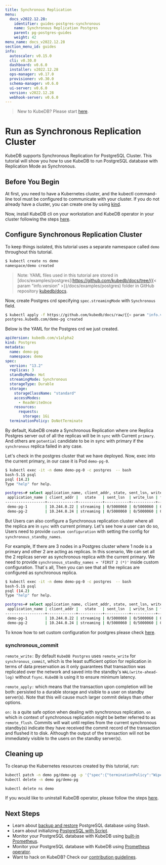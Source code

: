 ```yaml
---
title: Synchronous Replication
menu:
  docs_v2022.12.28:
    identifier: guides-postgres-synchronous
    name: Synchronous Replication Postgres
    parent: pg-postgres-guides
    weight: 42
menu_name: docs_v2022.12.28
section_menu_id: guides
info:
  autoscaler: v0.15.0
  cli: v0.30.0
  dashboard: v0.6.0
  installer: v2022.12.28
  ops-manager: v0.17.0
  provisioner: v0.30.0
  schema-manager: v0.6.0
  ui-server: v0.6.0
  version: v2022.12.28
  webhook-server: v0.6.0
---
```


> New to KubeDB? Please start [here](/docs/v2022.12.28/README).

# Run as Synchronous Replication Cluster

KubeDB supports Synchronous Replication for PostgreSQL Cluster. This tutorial will show you how to use KubeDB to run PostgreSQL database with Replication Mode as Synchronous.

## Before You Begin

At first, you need to have a Kubernetes cluster, and the kubectl command-line tool must be configured to communicate with your cluster. If you do not already have a cluster, you can create one by using [kind](https://kind.sigs.k8s.io/docs/user/quick-start/).

Now, install KubeDB cli on your workstation and KubeDB operator in your cluster following the steps [here](/docs/v2022.12.28/setup/README).

## Configure Synchronous Replication Cluster
To keep things isolated, this tutorial uses a separate namespace called `demo` throughout this tutorial.

```bash
$ kubectl create ns demo
namespace/demo created
```

> Note: YAML files used in this tutorial are stored in [docs/examples/postgres](https://github.com/kubedb/docs/tree/{{< param "info.version" >}}/docs/examples/postgres) folder in GitHub repository [kubedb/docs](https://github.com/kubedb/docs).


Now, create Postgres crd specifying `spec.streamingMode` with `Synchronous` field.

```bash
$ kubectl apply -f https://github.com/kubedb/docs/raw/{{< param "info.version" >}}/docs/examples/postgres/synchronous/postgres.yaml
postgres.kubedb.com/demo-pg created
```

Below is the YAML for the Postgres crd we just created.

```yaml
apiVersion: kubedb.com/v1alpha2
kind: Postgres
metadata:
  name: demo-pg
  namespace: demo
spec:
  version: "13.2"
  replicas: 3
  standbyMode: Hot
  streamingMode: Synchronous
  storageType: Durable
  storage:
    storageClassName: "standard"
    accessModes:
      - ReadWriteOnce
    resources:
      requests:
        storage: 1Gi
  terminationPolicy: DoNotTerminate
```

By default, KubeDB create a Synchronous Replication where one Replica Postgres server out of all the replicas will be in `sync` with Current `primary`. 
And others are `potential` candidate to be in sync with primary if the `synchronous` replica failed in any case. 

Let's check in the postgres cluster that we have deployed. Now, exec into the current primary, in our case it is Pod `demo-pg-0`.
```bash
$ kubectl exec -it -n demo demo-pg-0 -c postgres  -- bash
bash-5.1$ psql
psql (14.2)
Type "help" for help.

postgres=# select application_name, client_addr, state, sent_lsn, write_lsn, flush_lsn, replay_lsn, sync_state from pg_stat_replication;
 application_name | client_addr |   state   | sent_lsn  | write_lsn | flush_lsn | replay_lsn | sync_state 
------------------+-------------+-----------+-----------+-----------+-----------+------------+------------
 demo-pg-1        | 10.244.0.22 | streaming | 0/5000060 | 0/5000060 | 0/5000060 | 0/5000060  | sync
 demo-pg-2        | 10.244.0.24 | streaming | 0/5000060 | 0/5000060 | 0/5000060 | 0/5000060  | potential

```
But Users can also configure a Synchronous replication cluster where all the replica are in `sync` with current primary. 
Let's see how a user can do so, Users need to provide `custom configuration` with setting the config for `synchronous_standby_names`. 

For example, If there are 3 nodes in a Postgres cluster where 1 node is a primary and other 2 are acting as replicas. 
In this scenario, We can set all the 2 replicas server as synchronous replica with the current primary. 
We need to provide `synchronous_standby_names = 'FIRST 2 (*)'` inside custom configuration.
That`s all, Then you can see that all the replicas are configured as synchronous replica.
```bash
$ kubectl exec -it -n demo demo-pg-0 -c postgres  -- bash
bash-5.1$ psql
psql (14.2)
Type "help" for help.

postgres=# select application_name, client_addr, state, sent_lsn, write_lsn, flush_lsn, replay_lsn, sync_state from pg_stat_replication;
 application_name | client_addr |   state   | sent_lsn  | write_lsn | flush_lsn | replay_lsn | sync_state 
------------------+-------------+-----------+-----------+-----------+-----------+------------+------------
 demo-pg-1        | 10.244.0.22 | streaming | 0/5000060 | 0/5000060 | 0/5000060 | 0/5000060  | sync
 demo-pg-2        | 10.244.0.24 | streaming | 0/5000060 | 0/5000060 | 0/5000060 | 0/5000060  | sync

```
To know how to set custom configuration for postgres please check [here](/docs/v2022.12.28/guides/postgres/configuration/using-config-file).

### synchronous_commit
`remote_write:` By default `KubeDB Postgres` uses `remote_write` for `synchronous_commit`, which is the least sufficient option for replication
in terms of data preservation as it only guarantees that transaction was replicated over the network and saved into the 
standby's `WAL(write-ahead-log)` without `fsync`. `KubeDB` is using it to ensure minimum latency.

`remote_apply:` which means that the transaction upon completion will be both: persisted to a durable storage and visible 
to a user on standby server(s). Note that this will cause much larger commit delays than other options.

`on:` is a quite safe option when dealing with synchronous replication.
`on` which in context of synchronous replication might be better referred to as `remote_flush`. 
Commits will wait until replies from the current synchronous standby(s) indicate they have received the commit record of
the transaction and flushed it to disk. Although the output of the transaction will not be immediately visible to the users 
on the standby server(s).

## Cleaning up

To cleanup the Kubernetes resources created by this tutorial, run:

```bash
kubectl patch -n demo pg/demo-pg -p '{"spec":{"terminationPolicy":"WipeOut"}}' --type="merge"
kubectl delete -n demo pg/demo-pg

kubectl delete ns demo
```

If you would like to uninstall KubeDB operator, please follow the steps [here](/docs/v2022.12.28/setup/README).

## Next Steps

- Learn about [backup and restore](/docs/v2022.12.28/guides/postgres/backup/overview/) PostgreSQL database using Stash.
- Learn about initializing [PostgreSQL with Script](/docs/v2022.12.28/guides/postgres/initialization/script_source).
- Monitor your PostgreSQL database with KubeDB using [built-in Prometheus](/docs/v2022.12.28/guides/postgres/monitoring/using-builtin-prometheus).
- Monitor your PostgreSQL database with KubeDB using [Prometheus operator](/docs/v2022.12.28/guides/postgres/monitoring/using-prometheus-operator).
- Want to hack on KubeDB? Check our [contribution guidelines](/docs/v2022.12.28/CONTRIBUTING).
